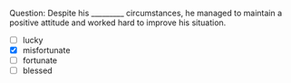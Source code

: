 Question: Despite his _________ circumstances, he managed to maintain a positive attitude and worked hard to improve his situation.  
- [ ] lucky  
- [x] misfortunate  
- [ ] fortunate  
- [ ] blessed  
